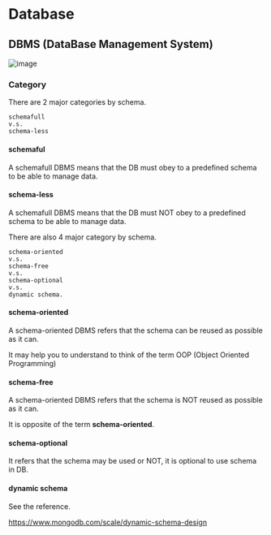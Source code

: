 # Database

## DBMS (DataBase Management System)

![image](https://user-images.githubusercontent.com/75050655/225516291-4d836474-bf86-4098-b98b-52deb79eedb1.png)

### Category
There are 2 major categories by schema.
  
    schemafull 
    v.s.
    schema-less
    
#### schemaful
A schemafull DBMS means that the DB must obey to a predefined schema to be able to manage data.

#### schema-less
A schemafull DBMS means that the DB must NOT obey to a predefined schema to be able to manage data.

There are also 4 major category by schema.

    schema-oriented
    v.s.
    schema-free 
    v.s.
    schema-optional
    v.s.
    dynamic schema.
    
#### schema-oriented
A schema-oriented DBMS refers that the schema can be reused as possible as it can.

It may help you to understand to think of the term OOP (Object Oriented Programming)    

#### schema-free

A schema-oriented DBMS refers that the schema is NOT reused as possible as it can.

It is opposite of the term <b>schema-oriented</b>.

#### schema-optional

It refers that the schema may be used or NOT, it is optional to use schema in DB.

#### dynamic schema
 
See the reference.

https://www.mongodb.com/scale/dynamic-schema-design



